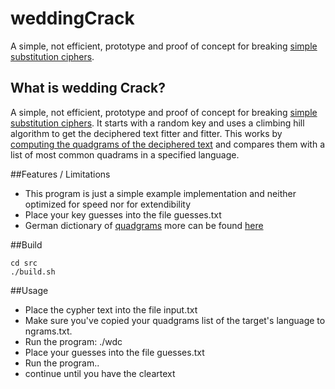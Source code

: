 # weddingCrack
A simple, not efficient, prototype and proof of concept for breaking [simple substitution ciphers](http://practicalcryptography.com/ciphers/classical-era/simple-substitution/).

## What is wedding Crack?
A simple, not efficient, prototype and proof of concept for breaking [simple substitution ciphers](http://practicalcryptography.com/ciphers/classical-era/simple-substitution/). It starts with a random key and uses a climbing hill algorithm to get the deciphered text fitter and fitter. This works by [computing the quadgrams of the deciphered text](http://practicalcryptography.com/cryptanalysis/text-characterisation/quadgrams/) and compares them with a list of most common quadrams in a specified language.


##Features / Limitations

  - This program is just a simple example implementation and neither optimized for speed nor for extendibility
  - Place your key guesses into the file guesses.txt
  - German dictionary of [quadgrams](http://practicalcryptography.com/cryptanalysis/text-characterisation/quadgrams/)
    more can be found [here](http://practicalcryptography.com/cryptanalysis/text-characterisation/quadgrams/)

##Build

    cd src
    ./build.sh
  
##Usage
- Place the cypher text into the file input.txt
- Make sure you've copied your quadgrams list of the target's language to ngrams.txt.
- Run the program: ./wdc
- Place your guesses into the file guesses.txt
- Run the program..
- continue until you have the cleartext
